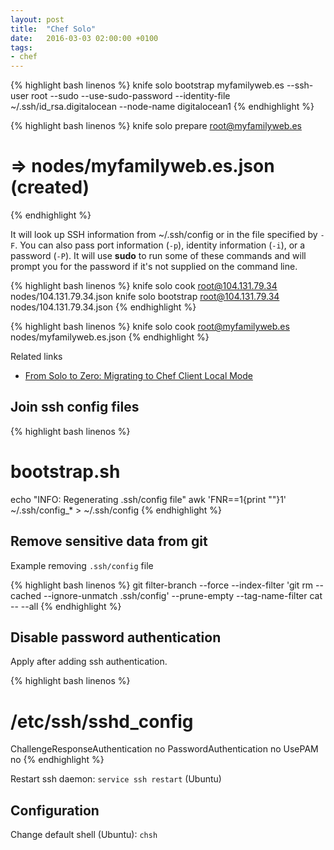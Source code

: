 ```yaml
---
layout: post
title:  "Chef Solo"
date:   2016-03-03 02:00:00 +0100
tags:
- chef
---
```


{% highlight bash linenos %}
knife solo bootstrap myfamilyweb.es --ssh-user root --sudo --use-sudo-password --identity-file ~/.ssh/id_rsa.digitalocean --node-name digitalocean1
{% endhighlight %}


{% highlight bash linenos %}
knife solo prepare root@myfamilyweb.es
# => nodes/myfamilyweb.es.json (created)
{% endhighlight %}

It will look up SSH information from ~/.ssh/config or in the file specified by
`-F`. You can also pass port information (`-p`), identity information (`-i`),
or a password (`-P`). It will use **sudo** to run some of these commands and
will prompt you for the password if it's not supplied on the command line.

{% highlight bash linenos %}
knife solo cook root@104.131.79.34 nodes/104.131.79.34.json
knife solo bootstrap root@104.131.79.34 nodes/104.131.79.34.json
{% endhighlight %}

{% highlight bash linenos %}
knife solo cook root@myfamilyweb.es nodes/myfamilyweb.es.json
{% endhighlight %}

Related links

- [From Solo to Zero: Migrating to Chef Client Local Mode](https://www.chef.io/blog/2014/06/24/from-solo-to-zero-migrating-to-chef-client-local-mode/)

Join ssh config files
---------------------

{% highlight bash linenos %}
# bootstrap.sh
echo "INFO: Regenerating .ssh/config file"
awk 'FNR==1{print ""}1' ~/.ssh/config_* > ~/.ssh/config
{% endhighlight %}

Remove sensitive data from git
------------------------------

Example removing `.ssh/config` file

{% highlight bash linenos %}
git filter-branch --force --index-filter 'git rm --cached --ignore-unmatch .ssh/config' --prune-empty --tag-name-filter cat -- --all
{% endhighlight %}

Disable password authentication
-------------------------------

Apply after adding ssh authentication.

{% highlight bash linenos %}
# /etc/ssh/sshd_config
ChallengeResponseAuthentication no
PasswordAuthentication no
UsePAM no
{% endhighlight %}

Restart ssh daemon: `service ssh restart` (Ubuntu)

Configuration
-------------

Change default shell (Ubuntu): `chsh`